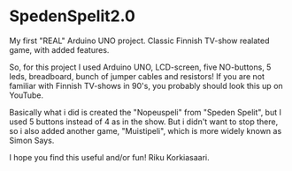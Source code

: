 # SpedenSpelit2.0
My first "REAL" Arduino UNO project. Classic Finnish TV-show realated game, with added features.

So, for this project I used Arduino UNO, LCD-screen, five NO-buttons, 5 leds, breadboard, bunch of jumper cables and resistors!
If you are not familiar with Finnish TV-shows in 90's, you probably should look this up on YouTube.

Basically what i did is created the "Nopeuspeli" from "Speden Spelit", but I used 5 buttons instead of 4 as in the show. But i didn't want to stop there, so i also added another game, "Muistipeli", which is more widely known as Simon Says.

I hope you find this useful and/or fun!
Riku Korkiasaari.
